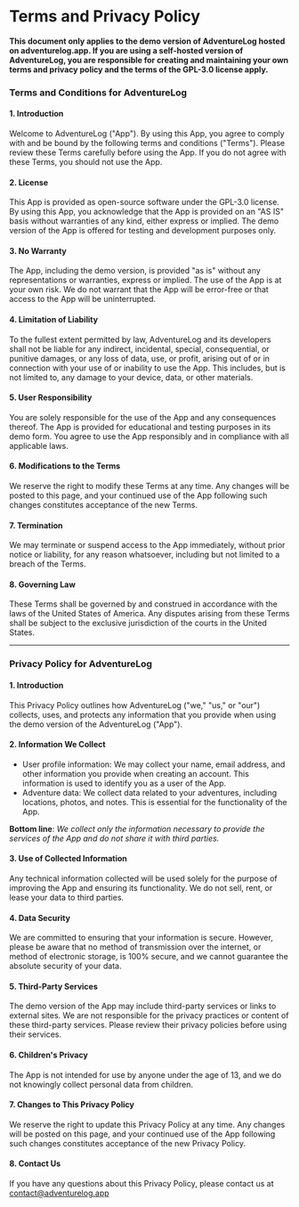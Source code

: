 # Terms and Privacy Policy

**This document only applies to the demo version of AdventureLog hosted on adventurelog.app. If you are using a self-hosted version of AdventureLog, you are responsible for creating and maintaining your own terms and privacy policy and the terms of the GPL-3.0 license apply.**

### Terms and Conditions for AdventureLog

#### 1. **Introduction**

Welcome to AdventureLog ("App"). By using this App, you agree to comply with and be bound by the following terms and conditions ("Terms"). Please review these Terms carefully before using the App. If you do not agree with these Terms, you should not use the App.

#### 2. **License**

This App is provided as open-source software under the GPL-3.0 license. By using this App, you acknowledge that the App is provided on an "AS IS" basis without warranties of any kind, either express or implied. The demo version of the App is offered for testing and development purposes only.

#### 3. **No Warranty**

The App, including the demo version, is provided "as is" without any representations or warranties, express or implied. The use of the App is at your own risk. We do not warrant that the App will be error-free or that access to the App will be uninterrupted.

#### 4. **Limitation of Liability**

To the fullest extent permitted by law, AdventureLog and its developers shall not be liable for any indirect, incidental, special, consequential, or punitive damages, or any loss of data, use, or profit, arising out of or in connection with your use of or inability to use the App. This includes, but is not limited to, any damage to your device, data, or other materials.

#### 5. **User Responsibility**

You are solely responsible for the use of the App and any consequences thereof. The App is provided for educational and testing purposes in its demo form. You agree to use the App responsibly and in compliance with all applicable laws.

#### 6. **Modifications to the Terms**

We reserve the right to modify these Terms at any time. Any changes will be posted to this page, and your continued use of the App following such changes constitutes acceptance of the new Terms.

#### 7. **Termination**

We may terminate or suspend access to the App immediately, without prior notice or liability, for any reason whatsoever, including but not limited to a breach of the Terms.

#### 8. **Governing Law**

These Terms shall be governed by and construed in accordance with the laws of the United States of America. Any disputes arising from these Terms shall be subject to the exclusive jurisdiction of the courts in the United States.

---

### Privacy Policy for AdventureLog

#### 1. **Introduction**

This Privacy Policy outlines how AdventureLog ("we," "us," or "our") collects, uses, and protects any information that you provide when using the demo version of the AdventureLog ("App").

#### 2. **Information We Collect**

- User profile information: We may collect your name, email address, and other information you provide when creating an account. This information is used to identify you as a user of the App.
- Adventure data: We collect data related to your adventures, including locations, photos, and notes. This is essential for the functionality of the App.

**Bottom line**: _We collect only the information necessary to provide the services of the App and do not share it with third parties._

#### 3. **Use of Collected Information**

Any technical information collected will be used solely for the purpose of improving the App and ensuring its functionality. We do not sell, rent, or lease your data to third parties.

#### 4. **Data Security**

We are committed to ensuring that your information is secure. However, please be aware that no method of transmission over the internet, or method of electronic storage, is 100% secure, and we cannot guarantee the absolute security of your data.

#### 5. **Third-Party Services**

The demo version of the App may include third-party services or links to external sites. We are not responsible for the privacy practices or content of these third-party services. Please review their privacy policies before using their services.

#### 6. **Children's Privacy**

The App is not intended for use by anyone under the age of 13, and we do not knowingly collect personal data from children.

#### 7. **Changes to This Privacy Policy**

We reserve the right to update this Privacy Policy at any time. Any changes will be posted on this page, and your continued use of the App following such changes constitutes acceptance of the new Privacy Policy.

#### 8. **Contact Us**

If you have any questions about this Privacy Policy, please contact us at contact@adventurelog.app
